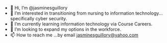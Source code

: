 - 👋 Hi, I’m @jasminesguillory
- 👀 I’m interested in transitioning from nursing to information technology... specifically cyber security.
- 🌱 I’m currently learning information technology via Course Careers.
- 💞️ I’m looking to expand my options in the workforce.
- 📫 How to reach me ...by email jasminesguillory@yahoo.com

<!---
jasminesguillory/jasminesguillory is a ✨ special ✨ repository because its `README.md` (this file) appears on your GitHub profile.
You can click the Preview link to take a look at your changes.
--->
